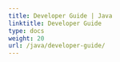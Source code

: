 ```yaml
---
title: Developer Guide | Java
linktitle: Developer Guide
type: docs
weight: 20
url: /java/developer-guide/
---
```

